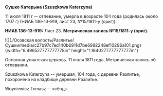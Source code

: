**Сушко Катерына (Szuszkowa Katerzyna)**

11 июля 1811 г -- отпевание, умерла в возрасте 104 года (родилась около
1707 г) (НИАБ 136-13-919, лист 23, №15/1811-у (ориг)).

**НИАБ 136-13-919:** Лист 23. **Метрическая запись №15/1811-у (ориг).**

![](./Осовская волость/Разлитье/Сушки/media/c27b97c7ed140b6911d7be6992248ef10296a101.png){width="6.496527777777778in"
height="1.1840277777777777in"}

Осовская униатская церковь. 11 июля 1811 года. Метрическая запись об
отпевании.

Szuszkowa Katerzyna -- умершая, 104 года, с деревни Разлитье, похоронена
на кладбище деревни Разлитье.

Woyniewicz Tomasz -- ксёндз.

